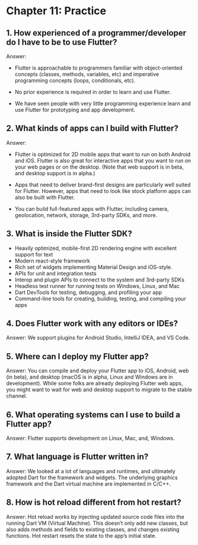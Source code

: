 
# Chapter 11: Practice 
## 1. How experienced of a programmer/developer do I have to be to use Flutter?
Answer: 
- Flutter is approachable to programmers familiar with object-oriented concepts (classes, methods, variables, etc) and imperative programming concepts (loops, conditionals, etc).

- No prior experience is required in order to learn and use Flutter.

- We have seen people with very little programming experience learn and use Flutter for prototyping and app development.

## 2. What kinds of apps can I build with Flutter?
Answer: 
- Flutter is optimized for 2D mobile apps that want to run on both Android and iOS. Flutter is also great for interactive apps that you want to run on your web pages or on the desktop. (Note that web support is in beta, and desktop support is in alpha.)

- Apps that need to deliver brand-first designs are particularly well suited for Flutter. However, apps that need to look like stock platform apps can also be built with Flutter.

- You can build full-featured apps with Flutter, including camera, geolocation, network, storage, 3rd-party SDKs, and more.

## 3. What is inside the Flutter SDK?
- Heavily optimized, mobile-first 2D rendering engine with excellent support for text
- Modern react-style framework
- Rich set of widgets implementing Material Design and iOS-style.
- APIs for unit and integration tests
- Interop and plugin APIs to connect to the system and 3rd-party SDKs
- Headless test runner for running tests on Windows, Linux, and Mac
- Dart DevTools for testing, debugging, and profiling your app
- Command-line tools for creating, building, testing, and compiling your apps

## 4. Does Flutter work with any editors or IDEs?
Answer: We support plugins for Android Studio, IntelliJ IDEA, and VS Code.

## 5. Where can I deploy my Flutter app?
Answer: You can compile and deploy your Flutter app to iOS, Android, web (in beta), and desktop (macOS is in alpha, Linux and Windows are in development). While some folks are already deploying Flutter web apps, you might want to wait for web and desktop support to migrate to the stable channel.

## 6. What operating systems can I use to build a Flutter app?
Answer: Flutter supports development on Linux, Mac, and, Windows.

## 7. What language is Flutter written in?
Answer: We looked at a lot of languages and runtimes, and ultimately adopted Dart for the framework and widgets. The underlying graphics framework and the Dart virtual machine are implemented in C/C++.

## 8. How is hot reload different from hot restart?
Answer: Hot reload works by injecting updated source code files into the running Dart VM (Virtual Machine). This doesn’t only add new classes, but also adds methods and fields to existing classes, and changes existing functions. Hot restart resets the state to the app’s initial state.
